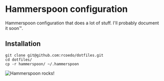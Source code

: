 # Hammerspoon configuration

Hammerspoon configuration that does a lot of stuff. I'll probably document it soon™.

## Installation
```
git clone git@github.com:rcoedo/dotfiles.git
cd dotfiles/
cp -r hammerspoon/ ~/.hammerspoon
```
![Hammerspoon rocks!](http://www.hammerspoon.org/images/hammerspoon.png)
